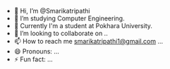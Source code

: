 - 👋 Hi, I’m @Smarikatripathi
- 👀 I’m studying Computer Engineering.
- 🌱 Currently I'm a student at Pokhara University.
- 💞️ I’m looking to collaborate on ..
- 📫 How to reach me smarikatripathi1@gmail.com ...
- 😄 Pronouns: ...
- ⚡ Fun fact: ...

<!---
Smarikatripathi/Smarikatripathi is a ✨ special ✨ repository because its `README.md` (this file) appears on your GitHub profile.
You can click the Preview link to take a look at your changes.
--->
